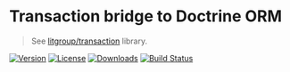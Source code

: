 # Transaction bridge to Doctrine ORM

> See [litgroup/transaction](https://github.com/litgroup/transaction.php) library.

[![Version](https://img.shields.io/packagist/v/litgroup/transaction-doctrine-orm-bridge.svg)](https://packagist.org/packages/litgroup/transaction-doctrine-orm-bridge)
[![License](https://img.shields.io/badge/license-MIT-blue.svg)][license]
[![Downloads](https://img.shields.io/packagist/dt/litgroup/transaction-doctrine-orm-bridge.svg)](https://packagist.org/packages/litgroup/transaction-doctrine-orm-bridge)
[![Build Status](https://travis-ci.org/LitGroup/transaction-doctrine-orm-bridge.php.svg?branch=master)](https://travis-ci.org/LitGroup/transaction-doctrine-orm-bridge.php)


[license]: https://raw.githubusercontent.com/LitGroup/transaction-doctrine-orm-bridge.php/master/LICENSE